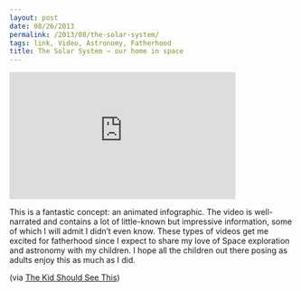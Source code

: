 ```yaml
---
layout: post
date: 08/26/2013
permalink: /2013/08/the-solar-system/
tags: link, Video, Astronomy, Fatherhood
title: The Solar System — our home in space
---
```


<iframe width="400" height="225" src="https://www.youtube.com/embed/KsF_hdjWJjo?feature=oembed" frameborder="0" allowfullscreen></iframe><br/>

<p>This is a fantastic concept: an animated infographic. The video is well-narrated and contains a lot of little-known but impressive information, some of which I will admit I didn&#8217;t even know. These types of videos get me excited for fatherhood since I expect to share my love of Space exploration and astronomy with my children. I hope all the children out there posing as adults enjoy this as much as I did.</p>

<p>(via <a href="http://thekidshouldseethis.com/">The Kid Should See This</a>)</p>
